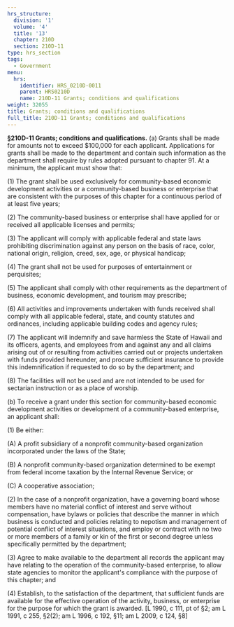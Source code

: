 ```yaml
---
hrs_structure:
  division: '1'
  volume: '4'
  title: '13'
  chapter: 210D
  section: 210D-11
type: hrs_section
tags:
  - Government
menu:
  hrs:
    identifier: HRS_0210D-0011
    parent: HRS0210D
    name: 210D-11 Grants; conditions and qualifications
weight: 32055
title: Grants; conditions and qualifications
full_title: 210D-11 Grants; conditions and qualifications
---
```

**§210D-11 Grants; conditions and qualifications.** (a) Grants shall be made for amounts not to exceed $100,000 for each applicant. Applications for grants shall be made to the department and contain such information as the department shall require by rules adopted pursuant to chapter 91\. At a minimum, the applicant must show that:

(1) The grant shall be used exclusively for community-based economic development activities or a community-based business or enterprise that are consistent with the purposes of this chapter for a continuous period of at least five years;

(2) The community-based business or enterprise shall have applied for or received all applicable licenses and permits;

(3) The applicant will comply with applicable federal and state laws prohibiting discrimination against any person on the basis of race, color, national origin, religion, creed, sex, age, or physical handicap;

(4) The grant shall not be used for purposes of entertainment or perquisites;

(5) The applicant shall comply with other requirements as the department of business, economic development, and tourism may prescribe;

(6) All activities and improvements undertaken with funds received shall comply with all applicable federal, state, and county statutes and ordinances, including applicable building codes and agency rules;

(7) The applicant will indemnify and save harmless the State of Hawaii and its officers, agents, and employees from and against any and all claims arising out of or resulting from activities carried out or projects undertaken with funds provided hereunder, and procure sufficient insurance to provide this indemnification if requested to do so by the department; and

(8) The facilities will not be used and are not intended to be used for sectarian instruction or as a place of worship.

(b) To receive a grant under this section for community-based economic development activities or development of a community-based enterprise, an applicant shall:

(1) Be either:

(A) A profit subsidiary of a nonprofit community-based organization incorporated under the laws of the State;

(B) A nonprofit community-based organization determined to be exempt from federal income taxation by the Internal Revenue Service; or

(C) A cooperative association;

(2) In the case of a nonprofit organization, have a governing board whose members have no material conflict of interest and serve without compensation, have bylaws or policies that describe the manner in which business is conducted and policies relating to nepotism and management of potential conflict of interest situations, and employ or contract with no two or more members of a family or kin of the first or second degree unless specifically permitted by the department;

(3) Agree to make available to the department all records the applicant may have relating to the operation of the community-based enterprise, to allow state agencies to monitor the applicant's compliance with the purpose of this chapter; and

(4) Establish, to the satisfaction of the department, that sufficient funds are available for the effective operation of the activity, business, or enterprise for the purpose for which the grant is awarded. [L 1990, c 111, pt of §2; am L 1991, c 255, §2(2); am L 1996, c 192, §11; am L 2009, c 124, §8]